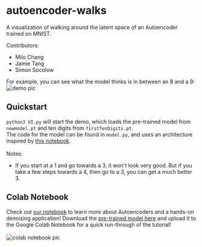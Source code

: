 # autoencoder-walks

A visualization of walking around the latent space of an Autoencoder trained on MNIST.  

Contributors:
- Milo Chang
- Jamie Tang
- Simon Socolow
  
For example, you can see what the model thinks is in between an 8 and a 9:  ![demo pic](https://raw.githubusercontent.com/ssocolow/autoencoder-walks/main/demo.png)  

## Quickstart
`python3 UI.py` will start the demo, which loads the pre-trained model from `newmodel.pt` and ten digits from `firstTenDigits.pt`.  
The code for the model can be found in `model.py`, and uses an architecture inspired by [this notebook](https://www.eecs.qmul.ac.uk/~sgg/_ECS795P_/papers/WK07-8_PyTorch_Tutorial2.html).  <br><br>Notes:
- If you start at a 1 and go towards a 3, it won't look very good. But if you take a few steps towards a 4, then go to a 3, you can get a much better 3.

## Colab Notebook
Check out [our notebook](https://colab.research.google.com/drive/1NO2SWRJuDORHOaEoKRQSfw_ZRa-XtuG8?usp=sharing) to learn more about Autoencoders and a hands-on denoising application! Download the [pre-trained model here](https://drive.google.com/file/d/15ASJL8kMWnWGc9mo6icnPRyUKPGSJQWk/view?usp=sharing) and upload it to the Google Colab Notebook for a quick run-through of the tutorial!  <br><br>
![colab notebook pic](https://raw.githubusercontent.com/ssocolow/autoencoder-walks/main/autoencodercollab.png)

